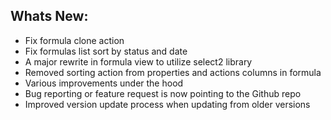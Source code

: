 Whats New:
----------------------
- Fix formula clone action
- Fix formulas list sort by status and date
- A major rewrite in formula view to utilize select2 library
- Removed sorting action from properties and actions columns in formula
- Various improvements under the hood
- Bug reporting or feature request is now pointing to the Github repo
- Improved version update process when updating from older versions
